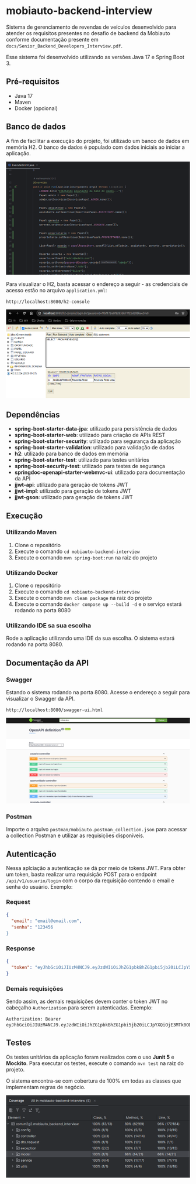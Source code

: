 # mobiauto-backend-interview

Sistema de gerenciamento de revendas de veículos desenvolvido para atender os requisitos presentes no desafio de backend da Mobiauto conforme documentação presente em `docs/Senior_Backend_Developers_Interview.pdf`.

Esse sistema foi desenvolvido utilizando as versões Java 17 e Spring Boot 3.

## Pré-requisitos

- Java 17
- Maven
- Docker (opcional)

## Banco de dados
A fim de facilitar a execução do projeto, foi utilizado um banco de dados em memória H2. O banco de dados é populado com dados iniciais ao iniciar a aplicação.

![img_3.png](docs/execute-on-init.png)

Para visualizar o H2, basta acessar o endereço a seguir - as credenciais de acesso estão no arquivo `application.yml`:
```
http://localhost:8080/h2-console
```

![img.png](docs/h2.png)


## Dependências

- **spring-boot-starter-data-jpa**: utilizado para persistência de dados
- **spring-boot-starter-web**: utilizado para criação de APIs REST
- **spring-boot-starter-security**: utilizado para segurança da aplicação
- **spring-boot-starter-validation**: utilizado para validação de dados
- **h2**: utilizado para banco de dados em memória
- **spring-boot-starter-test**: utilizado para testes unitários
- **spring-boot-security-test**: utilizado para testes de segurança
- **springdoc-openapi-starter-webmvc-ui**: utilizado para documentação da API
- **jjwt-api**: utilizado para geração de tokens JWT
- **jjwt-impl**: utilizado para geração de tokens JWT
- **jjwt-gson**: utilizado para geração de tokens JWT

## Execução

### Utilizando Maven
1. Clone o repositório
2. Execute o comando `cd mobiauto-backend-interview`
3. Execute o comando `mvn spring-boot:run` na raiz do projeto

### Utilizando Docker

1. Clone o repositório
2. Execute o comando `cd mobiauto-backend-interview`
3. Execute o comando `mvn clean package` na raiz do projeto
4. Execute o comando `docker compose up --build -d` e o serviço estará rodando na porta 8080

### Utilizando IDE sa sua escolha
Rode a aplicação utilizando uma IDE da sua escolha. O sistema estará rodando na porta 8080.

## Documentação da API

### Swagger

Estando o sistema rodando na porta 8080. Acesse o endereço a seguir para visualizar o Swagger da API.
```
http://localhost:8080/swagger-ui.html
```
![img.png](docs/swagger.png)

### Postman

Importe o arquivo `postman/mobiauto.postman_collection.json` para acessar a collection Postman e utilizar as requisições disponíveis.

## Autenticação

Nessa aplciação a autenticação se dá por meio de tokens JWT. Para obter um token, basta realizar uma requisição POST para o endpoint `/api/v1/usuario/login` com o corpo da requisição contendo o email e senha do usuário. Exemplo:

### Request
```json
{
  "email": "email@email.com",
  "senha": "123456
}
```
### Response
```json
{
  "token": "eyJhbGciOiJIUzM4NCJ9.eyJzdWIiOiJhZG1pbkBhZG1pbi5jb20iLCJpYXQiOjE3MTk0ODk2NTYsImV4cCI6MTcxOTU3NjA1Nn0.SGY5WLT8R0lxOLsOdeYTBIgYc9WZ_yfCjzdzRQ5KiYXVVpI3KpLTV7XkZ7CNxPfl"
}
```
### Demais requisições
Sendo assim, as demais requisições devem conter o token JWT no cabeçalho `Authorization` para serem autenticadas. Exemplo:
```
Authorization: Bearer eyJhbGciOiJIUzM4NCJ9.eyJzdWIiOiJhZG1pbkBhZG1pbi5jb20iLCJpYXQiOjE3MTk0ODk2NTYsImV4cCI6MTcxOTU3NjA1Nn0.SGY5WLT8R0lxOLsOdeYTBIgYc9WZ_yfCjzdzRQ5KiYXVVpI3KpLTV7XkZ7CNxPfl
```

## Testes

Os testes unitários da aplicação foram realizados com o uso **Junit 5** e **Mockito**. Para executar os testes, execute o comando `mvn test` na raiz do projeto.

O sistema encontra-se com cobertura de 100% em todas as classes que implementam regras de negócio.

![img_2.png](docs/coverage.png)